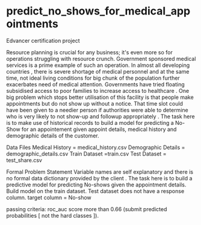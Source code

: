 # predict_no_shows_for_medical_appointments
Edvancer certification project


Resource planning is crucial for any business; it's even more so for operations struggling with resource crunch. Government sponsored medical services is a prime example of such an operation. In almost all developing countries , there is severe shortage of medical personnel and at the same time, not ideal living conditions for big chunk of the population further exacerbates need of medical attention.
Governments have tried floating subsidised access to poor families to increase access to healthcare . One big problem which stops better utilisation of this facility is that people make appointments but do not show up without a notice. That time slot could have been given to a needier person if authorities were able to determine who is very likely to not show-up and followup appropriately .
The task here is to make use of historical records to build a model for predicting a No-Show for an appointement given appoint details, medical history and demographic details of the customer.

Data Files
Medical History = medical_history.csv
Demographic Details = demographic_details.csv
Train Dataset =train.csv
Test Dataset = test_share.csv

Formal Problem Statement
Variable names are self explanatory and there is no formal data dictionary provided by the client .
The task here is to build a predictive model for predicting No-shows given the appointment details. Build model on the train dataset. Test dataset does not have a
response column.
target column = No-show

passing criteria: roc_auc score more than 0.66 (submit predicted probabilities [ not the hard classes ]).
